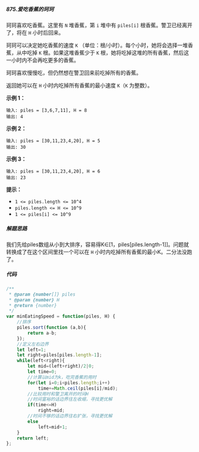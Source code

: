 ##### 875.爱吃香蕉的珂珂

珂珂喜欢吃香蕉。这里有 `N` 堆香蕉，第 `i` 堆中有 `piles[i]` 根香蕉。警卫已经离开了，将在 `H` 小时后回来。

珂珂可以决定她吃香蕉的速度 `K` （单位：根/小时）。每个小时，她将会选择一堆香蕉，从中吃掉 `K` 根。如果这堆香蕉少于 `K` 根，她将吃掉这堆的所有香蕉，然后这一小时内不会再吃更多的香蕉。  

珂珂喜欢慢慢吃，但仍然想在警卫回来前吃掉所有的香蕉。

返回她可以在 `H` 小时内吃掉所有香蕉的最小速度 `K`（`K` 为整数）。

 



**示例 1：**

```
输入: piles = [3,6,7,11], H = 8
输出: 4
```

**示例 2：**

```
输入: piles = [30,11,23,4,20], H = 5
输出: 30
```

**示例 3：**

```
输入: piles = [30,11,23,4,20], H = 6
输出: 23
```

 

**提示：**

- `1 <= piles.length <= 10^4`
- `piles.length <= H <= 10^9`
- `1 <= piles[i] <= 10^9`



##### 解题思路

我们先给piles数组从小到大排序，容易得K∈[1，piles[piles.length-1]]。问题就转换成了在这个区间里找一个可以在 `H` 小时内吃掉所有香蕉的最小K。二分法没跑了。



##### 代码

```javascript
/**
 * @param {number[]} piles
 * @param {number} H
 * @return {number}
 */
var minEatingSpeed = function(piles, H) {
  	//排序
    piles.sort(function (a,b){
        return a-b;
    });
  	//定义左右边界
    let left=1;
    let right=piles[piles.length-1];
    while(left<right){
        let mid=(left+right)/2|0;
        let time=0;
      	//计算以mid为k，吃完香蕉的用时
        for(let i=0;i<piles.length;i++)
            time+=Math.ceil(piles[i]/mid);
      	//比较用时和警卫离开的时间H
      	//时间富裕的话边界往左收缩，寻找更优解
        if(time<=H)
            right=mid;
      	//时间不够的话边界往右扩张，寻找更优解
        else
            left=mid+1;
    }
    return left;
};
```
